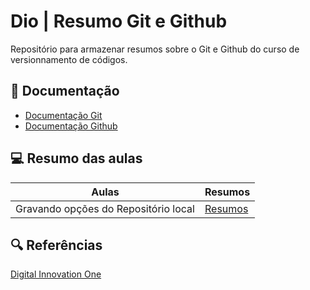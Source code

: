 
# Dio | Resumo Git e Github

Repositório para armazenar resumos sobre o Git e Github do curso de versionnamento de códigos.


## 📄 Documentação 
- [Documentação Git](https://git-scm.com/docs/git/pt_BR)
- [Documentação Github](https://docs.github.com/pt)

## 💻 Resumo das aulas
| Aulas | Resumos |
| ----- | --------|
|Gravando opções do Repositório local | [Resumos](https://web.dio.me/course/versionamento-de-codigo-com-git-e-github/learning/599dd3dd-d189-474f-a55c-22f37b4472da?back=/track/potencia-tech-powered-ifood-ciencias-de-dados-com-python&tab=undefined&moduleId=undefined)

## 🔍 Referências 
[Digital Innovation One](https://www.dio.me/sign-up?ref=AFG3SSG7NUCR)

